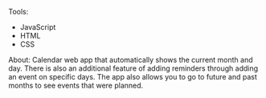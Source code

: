 Tools:
- JavaScript
- HTML
- CSS

About:
  Calendar web app that automatically shows the current month and day. There is also an additional feature of adding reminders through adding an event on specific days. The app also allows you to go to future and past months to see events that were planned.
